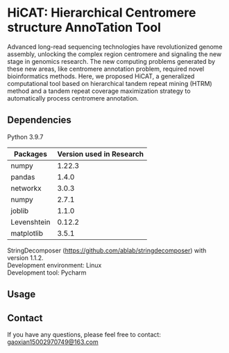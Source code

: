 # HiCAT: Hierarchical Centromere structure AnnoTation Tool

Advanced long-read sequencing technologies have revolutionized genome assembly, unlocking the complex region centromere and signaling the new stage in genomics research. The new computing problems generated by these new areas, like centromere annotation problem, required novel bioinformatics methods. Here, we proposed HiCAT, a generalized computational tool based on hierarchical tandem repeat mining (HTRM) method and a tandem repeat coverage maximization strategy to automatically process centromere annotation.
## Dependencies
Python 3.9.7

Packages  | Version used in Research|
--------- | --------|
numpy  | 1.22.3 |
pandas  | 1.4.0 |
networkx  | 3.0.3 |
numpy  | 2.7.1 |
joblib  | 1.1.0 |
Levenshtein  | 0.12.2 |
matplotlib  | 3.5.1 |

StringDecomposer (https://github.com/ablab/stringdecomposer) with version 1.1.2.   
Development environment: Linux  
Development tool: Pycharm  

## Usage
 

## Contact
If you have any questions, please feel free to contact: gaoxian15002970749@163.com




